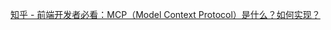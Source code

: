 

[知乎 - 前端开发者必看：MCP（Model Context Protocol）是什么？如何实现？](https://zhuanlan.zhihu.com/p/1889280631759955128)